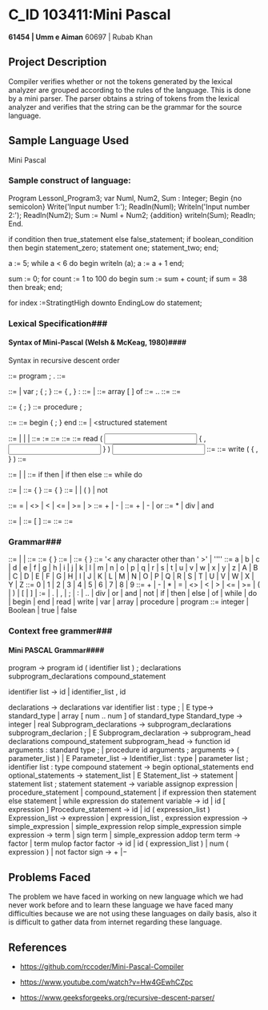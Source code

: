 # C_ID 103411:Mini Pascal 

**61454 | Umm e Aiman**
60697 | Rubab Khan 

## Project Description ##
Compiler verifies whether or not the tokens generated by the lexical analyzer are grouped according to the  rules of the language. This is done by a mini parser. The parser obtains a string of tokens from the lexical analyzer and verifies that the string can be the grammar for the source language.
## Sample Language Used 
Mini Pascal 
### Sample construct of language:
Program Lessonl_Program3;
var
Numl, Num2, Sum : Integer; 
Begin {no semicolon}
      Write('Input number 1:');
      Readln(Numl);
      Writeln('Input number 2:');
      Readln(Num2); Sum := Numl + Num2; {addition}
      writeln(Sum); Readln; 
End. 


if condition
     then true_statement 
     else false_statement; 
if boolean_condition then 
begin 
      statement_zero;
      statement one;
      statement_two;
end; 


a := 5;
while a < 6 do 
begin
  writeln (a);
  a := a + 1 
  end; 
  
sum := 0;
for count := 1 to 100 do 
begin 
  sum := sum + count; 
  if sum = 38 then break;
end;

for index :=StratingtHigh downto EndingLow do
   statement;

### Lexical Specification###
#### Syntax of Mini-Pascal (Welsh & McKeag, 1980)####
Syntax in recursive descent order

<program> ::= program <identifier> ; <block> .
<block> ::= <variable declaration part>
            <procedure declaration part>
            <statement part>
  
<variable declaration part> ::= <empty> |
            var <variable declaration> ;
            { <variable declaration> ; }
<variable declaration> ::= <identifier > { , <identifier> } : <type>
<type> ::= <simple type> | <array type>
<array type> ::= array [ <index range> ] of <simple type>
<index range> ::= <integer constant> .. <integer constant>
<simple type> ::= <type identifier>
<type identifier> ::= <identifier>

<procedure declaration part> ::= { <procedure declaration> ; }
<procedure declaration> ::= procedure <identifier> ; <block>

<statement part> ::= <compound statement>
<compound statement> ::= begin <statement>{ ; <statement> } end
<statement> ::= <simple statement> | <structured statement

<simple statement> ::= <assignment statement> | <procedure statement> |
<read statement> | <write statement>
<assignment statement> ::= <variable> := <expression>
<procedure statement> ::= <procedure identifier>
<procedure identifier> ::= <identifier>
<read statement> ::= read ( <input variable> { , <input variable> } )
<input variable> ::= <variable>
<write statement> ::= write ( <output value> { , <output value> } )
<output value> ::= <expression>

<structured statement>::= <compound statement> | <if statement>|<while statement>
<if statement>::= if <expression> then <statement> |
                  if <expression> then <statement> else <statement>
<while statement> ::= while <expression> do <statement>

<expression> ::= <simple expression> |
                 <simple expression> <relational operator> <simple expression>
<simple expression> ::= <sign> <term> { <adding operator> <term> }
<term> ::= <factor> { <multiplying operator> <factor> }
<factor> ::= <variable> | <constant> | ( <expression> ) | not <factor>


<relational operator> ::= = | <> | < | <= | >= | >
<sign> ::= + | - | <empty>
<adding operator> ::= + | - | or
<multiplying operator> ::= * | div | and


<variable> ::= <entire variable> | <indexed variable>
<indexed variable> ::= <array variable> [ <expression> ]
<array variable> ::= <entire variable>
<entire variable> ::= <variable identifier>
<variable identifier> ::= <identifier>


### Grammar###
<constant> ::= <integer constant> | <character constant> | <constant identifier>
<constant identifier> ::= <identifier>
<identifier> ::= <letter> { <letter or digit> }
<letter or digit> ::= <letter> | <digit>
<integer constant> ::= <digit> { <digit> }
<character constant> ::= '< any character other than ' >' | ''''
  <letter> ::= a | b | c | d | e | f | g | h | i | j | k | l | m | n | o | p | q | r | s | t | u | v | w | x | y | z | A | B | C | D | E | F | G | H | I | J | K | L | M | N | O | P
| Q | R | S | T | U | V | W | X | Y | Z
<digit> ::= 0 | 1 | 2 | 3 | 4 | 5 | 6 | 7 | 8 | 9
<special symbol> ::= + | - | * | = | <> | < | > | <= | >= |
( | ) | [ | ] | := | . | , | ; | : | .. | div | or |
and | not | if | then | else | of | while | do | begin | end | read | write | var | array | procedure | program
<predefined identifier> ::= integer | Boolean | true | false
 
 ### Context free grammer###
  #### Mini PASCAL Grammar#### 
  program → 
  program id ( identifier list ) ; 
  declarations
  subprogram_declarations 
  compound_statement
   
  identifier list →
  id 
  | identifier_list , id 
  
  declarations →
             declarations var identifier list : type ; 
             | E
   type→
        standard_type
        | array [ num .. num ] of standard_type 
 Standard_type → 
integer
| real 
Subprogram_declarations → 
         subprogram_declarations subprogram_declarion ;
          | E 
Subprogram_declaration → 
         subprogram_head declarations compound_statement
subprogram_head → 
          function id arguments : standard type ;
          | procedure id arguments ;
 arguments → 
           ( parameter_list )
           | E
 Parameter_list → 
           Identifier_list : type 
           | parameter list ; identifier list : type
           compound statement → 
           begin
           optional_statements
           end 
           optional_statements →
           statement_list
           | E
  Statement_list → 
           statement 
           | statement list ; statement
statement → 
           variable assignop expression
           | procedure_statement 
           | compound_statement
           | if expression then statement else statement
           | while expression do statement
 variable → 
           id 
           | id [ expression ]
Procedure_statement → 
          id
          | id ( expression_list ) 
Expression_list → 
          expression
          | expression_list , expression
expression →
          simple_expression 
         | simple_expression relop simple_expression
simple expression →
          term
          | sign term 
          | simple_expression addop term 
term → 
          factor 
          | term mulop factor 
factor →
          id 
          | id ( expression_list ) 
          | num 
          ( expression )
          | not factor 
sign → 
           + |−

	 

## Problems Faced
The problem we have faced in working on new language which we had never work before and to learn these language we have faced many difficulties because we are not using these languages on daily basis, also it is difficult to gather data from internet regarding these language.

## References

- https://github.com/rccoder/Mini-Pascal-Compiler

- https://www.youtube.com/watch?v=Hw4GEwhCZpc 

- https://www.geeksforgeeks.org/recursive-descent-parser/
